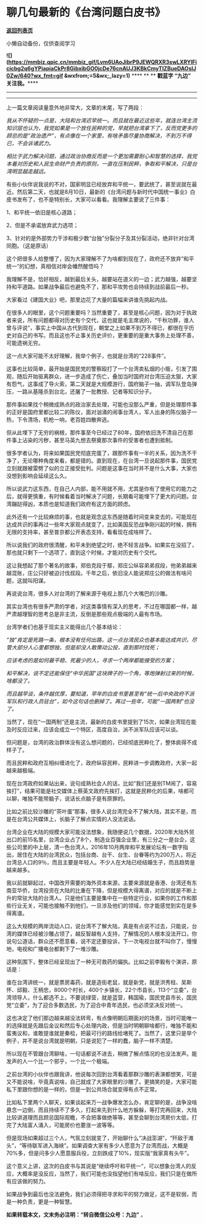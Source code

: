 # 聊几句最新的《台湾问题白皮书》

[**返回列表页**](/gzh/九边)

小懒自动备份，仅供查阅学习

******![](https://mmbiz.qpic.cn/mmbiz_gif/Lvm6UAoJibrP9JEWQRXR3swLXRYlFicicbg2q6gYPiapiaCkPr8GibxibGO0jcDe76cnAUJ3KBkCmyTIZBueDAOslJ0Zw/640?wx_fmt=gif
&wxfrom;=5&wx;_lazy=1)****** **** ** ** **戳蓝字 **“九边”** 关注我。******

 ** ** **  
******

上一篇文章阅读量意外地非常大，文章的末尾，写了两段：

  

_我从不怀疑的一点是，大陆和台湾迟早统一。而且就在最近这些年，就连台湾主流知识层也认为，我党如果是一个放任民粹的党，早就把台湾拿下了，反而党更多的顾忌的是“政治遗产”，有点像在一个家里，有啥矛盾尽量协商解决，不到万不得已，不会诉诸武力。_

  

_相比于武力解决问题，通过政治协商反而是一个更加需要耐心和智慧的选择，我党本着对历史和人民生命财产负责的原则，一直在压制民粹，争取和平解决，只是台湾明显越走越远。_

  

有些小伙伴说我说的不对，国家明显已经放弃和平统一，要武统了，甚至说就在最近。然后第二天，也就是8月10日，最新的《台湾问题与新时代中国统一事业》白皮书发布了，也不是特别长，大家可以看看。我理解主要说了三件事：

  

1、和平统一依旧是核心道路；

  

2、但是不承诺放弃武力选项；

  

3、针对的是外部势力干涉和极少数“台独”分裂分子及其分裂活动，绝非针对台湾同胞。（这是原话）

  

这个把很多人给整懵了，因为大家理解不了为啥都到现在了，政府还不放弃“和平统一”的幻想，真相信对岸会幡然醒悟吗？

  

我理解不是，恰好相反，越到最后关头，越要站在道义的一边；武力越强，越要坚持和平道路。如果战争最后也避免不了，那和平攻势也会持续到战前最后一秒。

  

大家看过《建国大业》吧，那里边花了大量的篇幅来讲谁先挑起内战。

  

在很多人的眼里，这个问题重要吗？当然重要了，甚至是核心问题，因为对于执政者来说，所有问题都得对历史有个交代，这也就是毛主席说的，“千秋功罪，谁人曾与评说”，事实上中国从古代到现在，朝堂之上如果不到万不得已，都很在乎历史对自己的书写。而且这也不止事关历史评价，更重要的是重大事务上处理不善，可能遗祸无穷。

  

这一点大家可能不太好理解，我举个例子，也就是台湾的“228事件”。

  

这事也比较简单，最开始是国民党的警察殴打了一个台湾卖私烟的小贩，引发了围观，随后开始驱离群众，进一步造成了伤亡，叠加当时国府对台湾压迫太狠，大家有怨气，这事成了导火索，第二天就是大规模游行，国府脑子一抽，调军队登岛弹压，一路从基隆杀到台北，还屠了一批教授、记者等知识分子。

  

那件事如果找个稍微成熟点的政治家去处理，可能也没那么严重，但是处理那件事的正好是国府里都比较二的陈仪，面对汹涌的闹事台湾人，军人出身的陈仪脑子一热，下令清场，机枪一响，老百姓四散奔逃。

  

但从此埋下了无穷的祸根，那件事至今已经过了80年，国府依旧洗不清自己在那件事上沾染的污秽，甚至马英九想去祭奠那次事件的受害者也遭到抵制。

  

很多学者认为，将来如果国民党彻底完蛋了，跟那件事有一半的关系，因为洗不干净了，无论哪种角度来看，都是错的。直到现在，在台湾一旦说起那件事，国民党立刻就跟被雷劈了似的立正接受批判。问题是这事在当时并不是什么大事，大家也没想到影响会延续这么久。

  

所以说武力这东西，在自己人内部，能不用就不用，尤其是你有了使用它的能力之后，就得更慎重，有时候看着当时解决了问题，长期看可能埋下了更大的问题。台湾蹦跶得凶，本质也是知道我们政府有这方面的顾虑。

  

此外还有一个比较麻烦的事，也就是观念这东西是随着时间变来变去的，可能现在达成共识的事再过一些年大家观点就变了，比如美国反恐战争刚兴起的时候，拥有无限的支持率，甚至普京都公开表态支持，看看现在成啥样了。

  

所以说我们的政府很清醒，和平未到绝望之时，绝不轻言战争。如果实在没招了，那也就只剩下一个选项了，直到这个时候，才能对历史有个交代。

  

这让我想起了那个著名的故事，郑伯克段于鄢，郑庄公纵容弟弟叔段，他弟弟越来越混账，庄公只好被迫讨伐叔段。千年之后，依旧没人能说郑庄公的做法有啥问题，这就叫阳谋。

  

再说说台湾，很多人对台湾的了解来源于电视上那几个大嘴巴的沙雕。

  

其实台湾也有很多严肃的学者，对这类事情有深入的思考，不过在哪国都一样，越严肃越理智的思考总是非主流，反倒是那些观点极端的人最有市场。

  

台湾学者们也基于现实主义能得出几个基本结论：

  

 _“独”肯定是死路一条，根本没有任何出路，这一点台湾民众也基本能达成共识，尽管大部分人心里都想独，但是却没人敢策动公投，直到那时找死；_

  

 _应该考虑的是如何最平稳、死最少的人，寻求一个两岸都能接受的方案；_

  

 _和平解决，说不定还能保住“中华民国”这块牌子的一个角，等炮弹射过来的时候，啥都没了。_

  

 _而且越早谈，条件越优厚，要知道，早年的白皮书里甚至有“统一后中央政府不派军队和行政人员驻台”，如今这句话也删掉了。再过一些年，可能“一国两制”也没了。_

  

当然了，现在“一国两制”还是主流，最新的白皮书里提到了15次，如果台湾现在能及时反应过来，应该会成立一个特区，高度自治，派不派军队应该可以谈。

  

但问题是，台湾的政治群体没有这么想问题的，已经彻底民粹化了，整体疯得不成样子了。

  

而且民粹和政府互相纠缠进化了，政府纵容民粹，民粹进一步调教政府，大家一起越来越极端。

  

现在台湾政府如果站出来，说句成熟社会人的话，比如“我们还是别TM闹了，容易挨打”，结果可能是社交媒体上蔡英文政府先挨打，这就是民粹化的后果，啥都可以聊，唯独不能带脑子，说话长点脑子是有原罪的。

  

比如之前比较沙雕的“茶叶蛋”那事，很多人说台湾完全不了解大陆，其实不是，而是在台湾公共媒体上，长脑子了解点实情的人没法说话。

  

台湾企业在大陆的规模大家可能没法想象，我随便说几个数据，2020年大陆外贸出口的前15名里，台湾企业占了8个，制造业百强企业里，有三分之一是台企，这些公司里的中上层，清一色台湾人，2016年10月两岸和平发展论坛有一数字指出，居住在大陆的台湾民众，包括台商、台干、台生、台眷等约为200万人，将近台湾总人口的9％，而且主要是年轻人。不少人在大陆已经结婚生子，而且趋势是越来越多。

  

我以前就聊起过，中国改开需要的海外资本来源，主要来源就是香港、台湾还有东南亚华侨，台湾投资在大陆的比重在下降，但是规模大得离谱，对应的就是不断上升的常驻大陆的台湾人。只是他们主要是集中在一些特定行业，如果你的工作和那些行业无关，可能也接触不到他们，一旦涉及他们的领域，你才能感觉到实在是多得离谱。

  

这么大规模的两岸流动人口，说台湾不了解大陆，真是有点说不过去，只能说，台湾的媒体已经被沙雕占领了，越反智越有人支持，了解情况的人根本没法开口，你说句公道话，群众还不愿意看，说不定还要投诉，下一次电视台就不叫你了，慢慢地，电视和广播电台都剩下了一堆沙雕。

  

这种氛围下，整体已经呈现出了一种无可救药的偏执。比如之前李毅有个演讲，原话是：

  

谁在台湾讲统一，就是票房毒药，就是造街老鼠，就是新党，就是洪秀柱、吴斯怀、邱毅、王柄忠，8000个村长，400个乡镇长，22个市县长，113个“立委”，台湾领导人，什么都选不上。不要说绿营，就是蓝营，韩国瑜，国民党县市长，国民党“立委”，为了迎合多数选民，为了迎合中青年选民，也必须坚决反对统一。

  

这也决定了他们那边越来越没法转弯，有点像明朝后期面对的场景，当时可能唯一的选择就是先跟后金议和然后专心处理内政，但是当时明朝聊啥都行，唯独不能和蛮夷议和，谁敢提谁就是秦桧，把最可行的路线给堵死了。当然了，这里只是举个例子，并不是说台湾就是明朝，只是说犯了一样的蠢，脑子一样不清楚。

  

所以现在不管跟台湾聊啥，一句话都说不进去，稍微了解点情况的也没法发声。能发声的人一个比一个邪乎，一个比一个极端。

  

之前台湾的小伙伴也跟我讲，他说每次回到台湾看着那群沙雕的表演都想笑，可是又不能说啥，毕竟真说啥，自己就成了大家眼里的沙雕了。更搞笑的是，大家可能私下里跟你想的是一样的，但是一到公共场合就变得有点不正常。

  

比如私下里两个人聊天，如果谈起来万一战争爆发怎么办，肯定聊的是，战争没啥悬念一边倒，而且持续不了多久，打起来先到什么地方躲躲，等打完再回来，大陆比较讲道理而且顾忌国际观瞻，不会把事做绝等等，甚至会聊到台湾房价太低，打完了大陆富人涌入，可能房价也要涨一波等等。

  

但是现场如果超过三个人，气氛立刻就变了，开始聊什么“决战澎湖”，“歼敌于滩头”，“等待联军进入海峡”。如果调查大家有多少人愿意为了台湾而战，大概是70%多，但是问多少人愿意服兵役，立刻跌成了10%，现实版“我家真有头牛”。

  

这个意义上讲，这次的白皮书与其说是“继续呼吁和平统一”，可以想象台湾人的反应，大概率是没反应，当然了，我们可能也没指望他们有啥反应，我们只是在做所有应该做的努力。

  

如果战争到最后也没法避免，我们必须得把寻求和平的努力做足，这不是软弱，而是一种负责，更是一种智慧。

  

 **如果转载本文，文末务必注明：“转自微信公众号：九边”** 。


